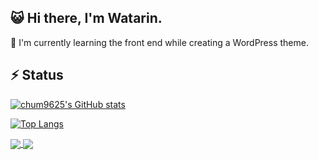 ## 😺 Hi there, I'm Watarin. 

🌱 I'm currently learning the front end while creating a WordPress theme.


## ⚡ Status

[![chum9625's GitHub stats](https://github-readme-stats.vercel.app/api?username=chum9625&hide=stars,contribs&count_private=true&show_icons=true&theme=merko)
](https://github.com/chum9625)


[![Top Langs](https://github-readme-stats.vercel.app/api/top-langs/?username=chum9625&langs_count=8&layout=compact&theme=tokyonight)](https://github.com/chum9625)


<a href="https://github.com/chum9625/">
  <img align="center" src="https://github-readme-stats.vercel.app/api/pin/?username=chum9625&repo=github-readme-stats" />
</a>
<a href="https://github.com/chum9625">
  <img align="center" src="https://github-readme-stats.vercel.app/api/pin/?username=chum9625&repo=convoychat" />
</a>



<!--
**chum9625/chum9625** is a ✨ _special_ ✨ repository because its `README.md` (this file) appears on your GitHub profile.

Here are some ideas to get you started:

- 👯 I’m looking to collaborate on ...
- 🤔 I’m looking for help with ...
- 💬 Ask me about ...
- 📫 How to reach me: ...
- 😄 Pronouns: ...
-->
